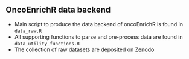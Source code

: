 
## OncoEnrichR data backend

* Main script to produce the data backend of oncoEnrichR is found in `data_raw.R`
* All supporting functions to parse and pre-process data are found in `data_utility_functions.R`
* The collection of raw datasets are deposited on [Zenodo](https://doi.org/10.5281/zenodo.6631377)
